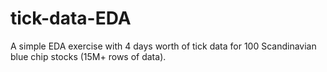 # tick-data-EDA

A simple EDA exercise with 4 days worth of tick data for 100 Scandinavian blue chip stocks (15M+ rows of data). 
